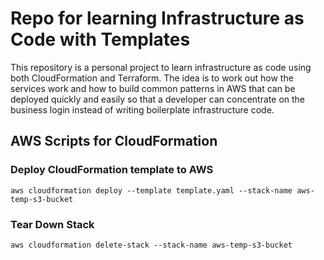 
# Repo for learning Infrastructure as Code with Templates

This repository is a personal project to learn infrastructure as code using both CloudFormation and Terraform. The idea is to work out how the services work and how to build common patterns in AWS that can be deployed quickly and easily so that a developer can concentrate on the business login instead of writing boilerplate infrastructure code. 

## AWS Scripts for CloudFormation

### Deploy CloudFormation template to AWS

```
aws cloudformation deploy --template template.yaml --stack-name aws-temp-s3-bucket
```

### Tear Down Stack

```
aws cloudformation delete-stack --stack-name aws-temp-s3-bucket
```